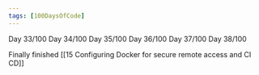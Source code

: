 ```yaml
---
tags: [100DaysOfCode]
---
```


Day 33/100
Day 34/100
Day 35/100
Day 36/100
Day 37/100
Day 38/100

Finally finished [[15 Configuring Docker for secure remote access and CI CD]]

